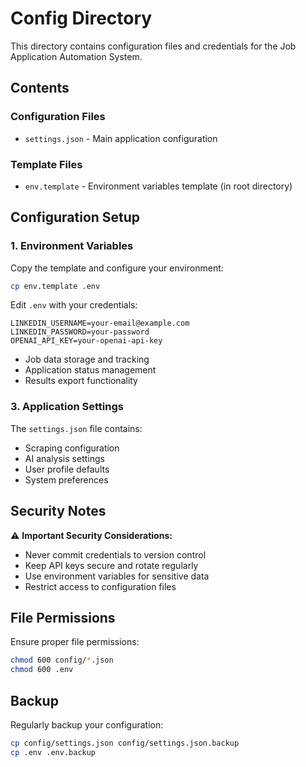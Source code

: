# Config Directory

This directory contains configuration files and credentials for the Job Application Automation System.

## Contents

### **Configuration Files**
- `settings.json` - Main application configuration


### **Template Files**
- `env.template` - Environment variables template (in root directory)

## Configuration Setup

### **1. Environment Variables**
Copy the template and configure your environment:
```bash
cp env.template .env
```

Edit `.env` with your credentials:
```env
LINKEDIN_USERNAME=your-email@example.com
LINKEDIN_PASSWORD=your-password
OPENAI_API_KEY=your-openai-api-key

```


- Job data storage and tracking
- Application status management
- Results export functionality

### **3. Application Settings**
The `settings.json` file contains:
- Scraping configuration
- AI analysis settings
- User profile defaults
- System preferences

## Security Notes

⚠️ **Important Security Considerations:**
- Never commit credentials to version control
- Keep API keys secure and rotate regularly
- Use environment variables for sensitive data
- Restrict access to configuration files

## File Permissions

Ensure proper file permissions:
```bash
chmod 600 config/*.json
chmod 600 .env
```

## Backup

Regularly backup your configuration:
```bash
cp config/settings.json config/settings.json.backup
cp .env .env.backup
``` 